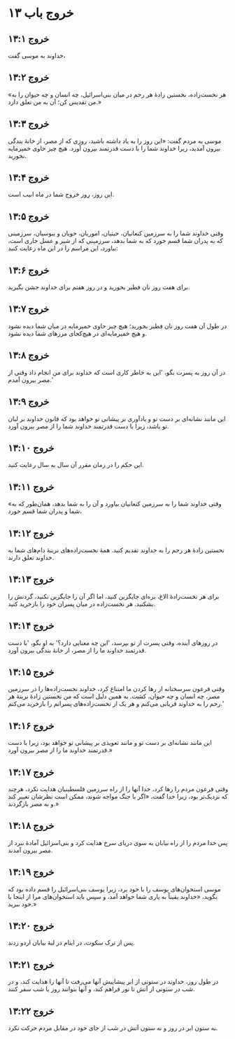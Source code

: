 # خروج باب ۱۳

## خروج ۱۳:۱
خداوند به موسی گفت،

## خروج ۱۳:۲
«هر نخست‌زاده، نخستین زادهٔ هر رحم در میان بنی‌اسرائیل، چه انسان و چه حیوان را به من تقدیس کن؛ آن به من تعلق دارد.»

## خروج ۱۳:۳
موسی به مردم گفت: «این روز را به یاد داشته باشید، روزی که از مصر، از خانهٔ بندگی بیرون آمدید، زیرا خداوند شما را با دست قدرتمند بیرون آورد. هیچ چیز حاوی خمیرمایه نخورید.

## خروج ۱۳:۴
این روز، روز خروج شما در ماه ابیب است.

## خروج ۱۳:۵
وقتی خداوند شما را به سرزمین کنعانیان، حیتیان، اموریان، حویان و یبوسیان، سرزمینی که به پدران شما قسم خورد که به شما بدهد، سرزمینی که از شیر و عسل جاری است، بیاورد، این مراسم را در این ماه رعایت کنید:

## خروج ۱۳:۶
برای هفت روز نان فطیر بخورید و در روز هفتم برای خداوند جشن بگیرید.

## خروج ۱۳:۷
در طول آن هفت روز نان فطیر بخورید؛ هیچ چیز حاوی خمیرمایه در میان شما دیده نشود و هیچ خمیرمایه‌ای در هیچ‌کجای مرزهای شما دیده نشود.

## خروج ۱۳:۸
در آن روز به پسرت بگو، 'این به خاطر کاری است که خداوند برای من انجام داد وقتی از مصر بیرون آمدم.'

## خروج ۱۳:۹
این مانند نشانه‌ای بر دست تو و یادآوری بر پیشانی تو خواهد بود که قانون خداوند بر لبان تو باشد، زیرا با دست قدرتمند خداوند شما را از مصر بیرون آورد.

## خروج ۱۳:۱۰
این حکم را در زمان مقرر آن سال به سال رعایت کنید.

## خروج ۱۳:۱۱
«وقتی خداوند شما را به سرزمین کنعانیان بیاورد و آن را به شما بدهد، همان‌طور که به شما و پدران شما قسم خورد،

## خروج ۱۳:۱۲
نخستین زادهٔ هر رحم را به خداوند تقدیم کنید. همهٔ نخست‌زاده‌های نرینهٔ دام‌های شما به خداوند تعلق دارند.

## خروج ۱۳:۱۳
برای هر نخست‌زادهٔ الاغ، بره‌ای جایگزین کنید، اما اگر آن را جایگزین نکنید، گردنش را بشکنید. هر نخست‌زاده در میان پسران خود را بازخرید کنید.

## خروج ۱۳:۱۴
در روزهای آینده، وقتی پسرت از تو بپرسد، 'این چه معنایی دارد؟' به او بگو، 'با دست قدرتمند خداوند ما را از مصر، از خانهٔ بندگی بیرون آورد.

## خروج ۱۳:۱۵
وقتی فرعون سرسختانه از رها کردن ما امتناع کرد، خداوند نخست‌زاده‌ها را در سرزمین مصر، چه انسان و چه حیوان، کشت. به همین دلیل است که من نخستین زادهٔ نرینهٔ هر رحم را به خداوند قربانی می‌کنم و هر یک از نخست‌زاده‌های پسرانم را بازخرید می‌کنم.'

## خروج ۱۳:۱۶
این مانند نشانه‌ای بر دست تو و مانند تعویذی بر پیشانی تو خواهد بود، زیرا با دست قدرتمند خداوند ما را از مصر بیرون آورد.»

## خروج ۱۳:۱۷
وقتی فرعون مردم را رها کرد، خدا آنها را از راه سرزمین فلسطینیان هدایت نکرد، هرچند که نزدیک‌تر بود، زیرا خدا گفت، «اگر با جنگ مواجه شوند، ممکن است نظرشان تغییر کند و به مصر بازگردند.»

## خروج ۱۳:۱۸
پس خدا مردم را از راه بیابان به سوی دریای سرخ هدایت کرد و بنی‌اسرائیل آمادهٔ نبرد از مصر بیرون آمدند.

## خروج ۱۳:۱۹
موسی استخوان‌های یوسف را با خود برد، زیرا یوسف بنی‌اسرائیل را قسم داده بود که بگوید، «خداوند یقیناً به یاری شما خواهد آمد، و سپس باید استخوان‌های مرا از اینجا با خود ببرید.»

## خروج ۱۳:۲۰
پس از ترک سکوت، در ایتام در لبهٔ بیابان اردو زدند.

## خروج ۱۳:۲۱
در طول روز، خداوند در ستونی از ابر پیشاپیش آنها می‌رفت تا آنها را هدایت کند، و در شب در ستونی از آتش تا نور فراهم کند، و آنها بتوانند روز یا شب سفر کنند.

## خروج ۱۳:۲۲
نه ستون ابر در روز و نه ستون آتش در شب از جای خود در مقابل مردم حرکت نکرد.
